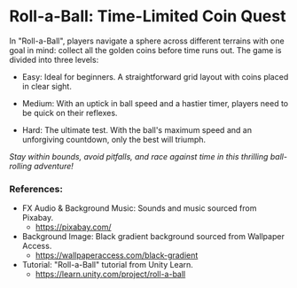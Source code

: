 # Roll-a-Ball: Time-Limited Coin Quest

In "Roll-a-Ball", players navigate a sphere across different terrains with one goal in mind: collect all the golden coins before time runs out. The game is divided into three levels:

- Easy: Ideal for beginners. A straightforward grid layout with coins placed in clear sight.

- Medium: With an uptick in ball speed and a hastier timer, players need to be quick on their reflexes.

- Hard: The ultimate test. With the ball's maximum speed and an unforgiving countdown, only the best will triumph.

*Stay within bounds, avoid pitfalls, and race against time in this thrilling ball-rolling adventure!*

### References: 

- FX Audio & Background Music: Sounds and music sourced from Pixabay.
  - https://pixabay.com/
- Background Image: Black gradient background sourced from Wallpaper Access.
  - https://wallpaperaccess.com/black-gradient
- Tutorial: "Roll-a-Ball" tutorial from Unity Learn.
  - https://learn.unity.com/project/roll-a-ball
